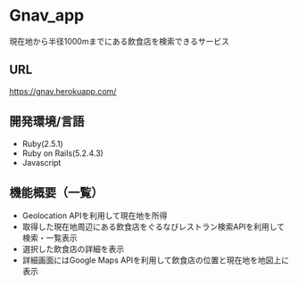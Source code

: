 # Gnav_app

現在地から半径1000mまでにある飲食店を検索できるサービス

## URL

https://gnav.herokuapp.com/

## 開発環境/言語

* Ruby(2.5.1)
* Ruby on Rails(5.2.4.3)
* Javascript

## 機能概要（一覧）

* Geolocation APIを利用して現在地を所得
* 取得した現在地周辺にある飲食店をぐるなびレストラン検索APIを利用して検索・一覧表示
* 選択した飲食店の詳細を表示
* 詳細画面にはGoogle Maps APIを利用して飲食店の位置と現在地を地図上に表示